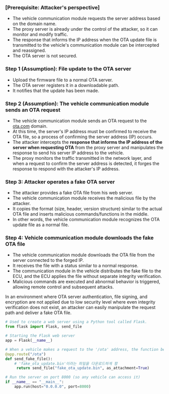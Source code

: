 ### [Prerequisite: Attacker's perspective]
- The vehicle communication module requests the server address based on the domain name.
- The proxy server is already under the control of the attacker, so it can monitor and modify traffic.
- The response that informs the IP address when the OTA update file is transmitted to the vehicle's communication module can be intercepted and reassigned.
- The OTA server is not secured.

### Step 1 (Assumption): File update to the OTA server
- Upload the firmware file to a normal OTA server.
- The OTA server registers it in a downloadable path.
- It notifies that the update has been made.

### Step 2 (Assumption): The vehicle communication module sends an OTA request
- The vehicle communication module sends an OTA request to the [ota.com](http://ota.com) domain.
- At this time, the server's IP address must be confirmed to receive the OTA file, so a process of confirming the server address (IP) occurs.
- The attacker intercepts the **response that informs the IP address of the server when requesting OTA** from the proxy server and manipulates the response to send his server IP address to the vehicle.
- The proxy monitors the traffic transmitted in the network layer, and when a request to confirm the server address is detected, it forges the response to respond with the attacker's IP address.

### Step 3: Attacker operates a fake OTA server
- The attacker provides a fake OTA file from his web server.
- The vehicle communication module receives the malicious file by the attacker.
- It copies the format (size, header, version structure) similar to the actual OTA file and inserts malicious commands/functions in the middle.
- In other words, the vehicle communication module recognizes the OTA update file as a normal file.

### Step 4: Vehicle communication module downloads the fake OTA file
- The vehicle communication module downloads the OTA file from the server connected to the forged IP.
- It receives the file with a status similar to a normal response.
- The communication module in the vehicle distributes the fake file to the ECU, and the ECU applies the file without separate integrity verification.
- Malicious commands are executed and abnormal behavior is triggered, allowing remote control and subsequent attacks.

In an environment where OTA server authentication, file signing, and encryption are not applied due to low security level where even integrity verification does not exist, an attacker can easily manipulate the request path and deliver a fake OTA file.


```python
# Used to create a web server using a Python tool called Flask.
from flask import Flask, send_file

# Starting the Flask web server
app = Flask(__name__)

# When a vehicle makes a request to the '/ota' address, the function below is executed.
@app.route("/ota")
def send_fake_file():
    # 'fake_ota_update.bin'이라는 파일을 다운로드하게 함
     return send_file("fake_ota_update.bin", as_attachment=True)

# Run the server on port 8000 (so any vehicle can access it)
if __name__ == "__main__":
    app.run(host="0.0.0.0", port=8000)
```
